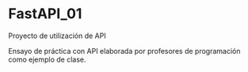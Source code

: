 # FastAPI\_01

Proyecto de utilización de API



Ensayo de práctica con API elaborada por profesores de programación como ejemplo de clase.

